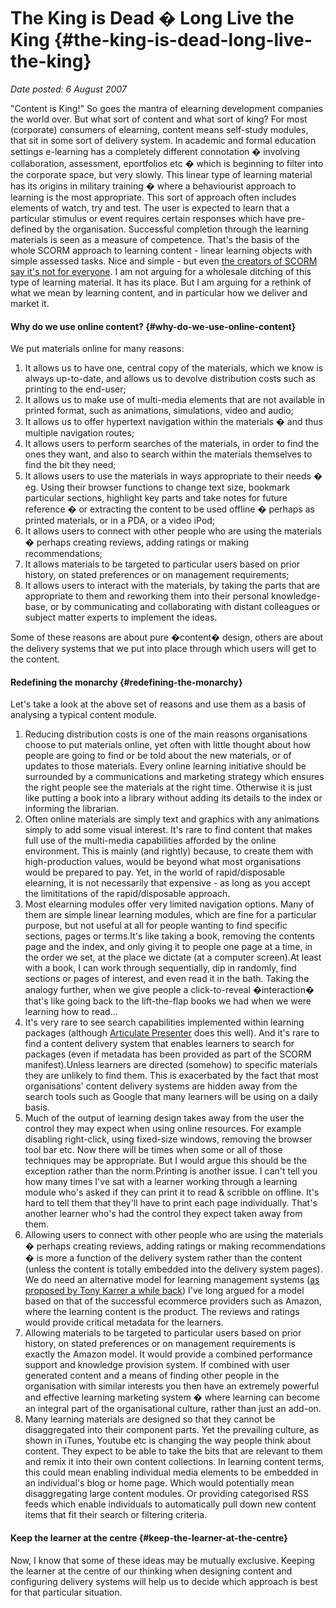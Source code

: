 # The King is Dead � Long Live the King {#the-king-is-dead-long-live-the-king}

_Date posted: 6 August 2007_

"Content is King!" So goes the mantra of elearning development companies the world over. But what sort of content and what sort of king? For most (corporate) consumers of elearning, content means self-study modules, that sit in some sort of delivery system. In academic and formal education settings e-learning has a completely different connotation � involving collaboration, assessment, eportfolios etc � which is beginning to filter into the corporate space, but very slowly. This linear type of learning material has its origins in military training � where a behaviourist approach to learning is the most appropriate. This sort of approach often includes elements of watch, try and test. The user is expected to learn that a particular stimulus or event requires certain responses which have pre-defined by the organisation. Successful completion through the learning materials is seen as a measure of competence. That's the basis of the whole SCORM approach to learning content - linear learning objects with simple assessed tasks. Nice and simple - but even [the creators of SCORM say it's not for everyone](http://zope.cetis.ac.uk/content/20021002000737). I am not arguing for a wholesale ditching of this type of learning material. It has its place. But I am arguing for a rethink of what we mean by learning content, and in particular how we deliver and market it.

#### Why do we use online content? {#why-do-we-use-online-content}

We put materials online for many reasons:

1.  It allows us to have one, central copy of the materials, which we know is always up-to-date, and allows us to devolve distribution costs such as printing to the end-user;
2.  It allows us to make use of multi-media elements that are not available in printed format, such as animations, simulations, video and audio;
3.  It allows us to offer hypertext navigation within the materials � and thus multiple navigation routes;
4.  It allows users to perform searches of the materials, in order to find the ones they want, and also to search within the materials themselves to find the bit they need;
5.  It allows users to use the materials in ways appropriate to their needs � eg. Using their browser functions to change text size, bookmark particular sections, highlight key parts and take notes for future reference � or extracting the content to be used offline � perhaps as printed materials, or in a PDA, or a video iPod;
6.  It allows users to connect with other people who are using the materials � perhaps creating reviews, adding ratings or making recommendations;
7.  It allows materials to be targeted to particular users based on prior history, on stated preferences or on management requirements;
8.  It allows users to interact with the materials, by taking the parts that are appropriate to them and reworking them into their personal knowledge-base, or by communicating and collaborating with distant colleagues or subject matter experts to implement the ideas.

Some of these reasons are about pure �content� design, others are about the delivery systems that we put into place through which users will get to the content.

#### Redefining the monarchy {#redefining-the-monarchy}

Let's take a look at the above set of reasons and use them as a basis of analysing a typical content module.

1.  Reducing distribution costs is one of the main reasons organisations choose to put materials online, yet often with little thought about how people are going to find or be told about the new materials, or of updates to those materials. Every online learning initiative should be surrounded by a communications and marketing strategy which ensures the right people see the materials at the right time. Otherwise it is just like putting a book into a library without adding its details to the index or informing the librarian.
2.  Often online materials are simply text and graphics with any animations simply to add some visual interest. It's rare to find content that makes full use of the multi-media capabilities afforded by the online environment. This is mainly (and rightly) because, to create them with high-production values, would be beyond what most organisations would be prepared to pay. Yet, in the world of rapid/disposable elearning, it is not necessarily that expensive - as long as you accept the limititations of the rapid/disposable approach.
3.  Most elearning modules offer very limited navigation options. Many of them are simple linear learning modules, which are fine for a particular purpose, but not useful at all for people wanting to find specific sections, pages or terms.It's like taking a book, removing the contents page and the index, and only giving it to people one page at a time, in the order we set, at the place we dictate (at a computer screen).At least with a book, I can work through sequentially, dip in randomly, find sections or pages of interest, and even read it in the bath. Taking the analogy further, when we give people a click-to-reveal �interaction� that's like going back to the lift-the-flap books we had when we were learning how to read...
4.  It's very rare to see search capabilities implemented within learning packages (although [Articulate Presenter](http://www.articulate.com/products/presenter.php) does this well). And it's rare to find a content delivery system that enables learners to search for packages (even if metadata has been provided as part of the SCORM manifest).Unless learners are directed (somehow) to specific materials they are unlikely to find them. This is exacerbated by the fact that most organisations' content delivery systems are hidden away from the search tools such as Google that many learners will be using on a daily basis.
5.  Much of the output of learning design takes away from the user the control they may expect when using online resources. For example disabling right-click, using fixed-size windows, removing the browser tool bar etc. Now there will be times when some or all of those techniques may be appropriate. But I would argue this should be the exception rather than the norm.Printing is another issue. I can't tell you how many times I've sat with a learner working through a learning module who's asked if they can print it to read & scribble on offline. It's hard to tell them that they'll have to print each page individually. That's another learner who's had the control they expect taken away from them.
6.  Allowing users to connect with other people who are using the materials � perhaps creating reviews, adding ratings or making recommendations � is more a function of the delivery system rather than the content (unless the content is totally embedded into the delivery system pages). We do need an alternative model for learning management systems ([as proposed by Tony Karrer a while back](http://elearningtech.blogspot.com/2007/01/new-kind-of-lms.html)) I've long argued for a model based on that of the successful ecommerce providers such as Amazon, where the learning content is the product. The reviews and ratings would provide critical metadata for the learners.
7.  Allowing materials to be targeted to particular users based on prior history, on stated preferences or on management requirements is exactly the Amazon model. It would provide a combined performance support and knowledge provision system. If combined with user generated content and a means of finding other people in the organisation with similar interests you then have an extremely powerful and effective learning marketing system � where learning can become an integral part of the organisational culture, rather than just an add-on.
8.  Many learning materials are designed so that they cannot be disaggregated into their component parts. Yet the prevailing culture, as shown in iTunes, Youtube etc is changing the way people think about content. They expect to be able to take the bits that are relevant to them and remix it into their own content collections. In learning content terms, this could mean enabling individual media elements to be embedded in an individual's blog or home page. Which would potentially mean disaggregating large content modules. Or providing categorised RSS feeds which enable individuals to automatically pull down new content items that fit their search or filtering criteria.

#### Keep the learner at the centre {#keep-the-learner-at-the-centre}

Now, I know that some of these ideas may be mutually exclusive. Keeping the learner at the centre of our thinking when designing content and configuring delivery systems will help us to decide which approach is best for that particular situation.